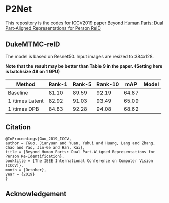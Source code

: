 # P2Net
  This repository is the codes for ICCV2019 paper [Beyond Human Parts: Dual Part-Aligned Representations for Person ReID](https://arxiv.org/pdf/1910.10111.pdf)

## DukeMTMC-reID
The model is based on Resnet50. Input images are resized to 384x128.

**Note that the result may be better than Table 9 in the paper. (Setting here is batchsize 48 on 1 GPU)**

| Method | Rank-1 | Rank-5 | Rank-10 | mAP | Model |
| --------- | ----- | ----- | ----- | ----- | ----- |
| Baseline | 81.10 | 89.59 | 92.19 | 64.87 |
|1 \times Latent | 82.92 | 91.03 | 93.49 | 65.09 |
|1 \times DPB | 84.83 | 92.28 | 94.08 | 68.62 |

## Citation
```
@InProceedings{Guo_2019_ICCV,
author = {Guo, Jianyuan and Yuan, Yuhui and Huang, Lang and Zhang, Chao and Yao, Jin-Ge and Han, Kai},
title = {Beyond Human Parts: Dual Part-Aligned Representations for Person Re-Identification},
booktitle = {The IEEE International Conference on Computer Vision (ICCV)},
month = {October},
year = {2019}
}
```

## Acknowledgement
